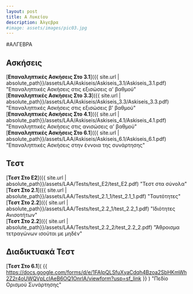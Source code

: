 ```yaml
---
layout: post
title: Α Λυκείου
description: Άλγεβρα
#image: assets/images/pic03.jpg
---
```


#ΑΛΓΕΒΡΑ

## Ασκήσεις
[**Επαναληπτικές Ασκήσεις Στο 3.1**]({{ site.url | absolute_path}}/assets/LAA/Askiseis/Askiseis_3.1/Askiseis_3.1.pdf)  "Επαναληπτικές Ασκήσεις στις εξισώσεις α' βαθμού"  
[**Επαναληπτικές Ασκήσεις Στο 3.3**]({{ site.url | absolute_path}}/assets/LAA/Askiseis/Askiseis_3.3/Askiseis_3.3.pdf)  "Επαναληπτικές Ασκήσεις στις εξισώσεις β' βαθμού"  
[**Επαναληπτικές Ασκήσεις Στο 4.1**]({{ site.url | absolute_path}}/assets/LAA/Askiseis/Askiseis_4.1/Askiseis_4.1.pdf)  "Επαναληπτικές Ασκήσεις στις ανισώσεις α' βαθμού"  
[**Επαναληπτικές Ασκήσεις Στο 6.1**]({{ site.url | absolute_path}}/assets/LAA/Askiseis/Askiseis_6.1/Askiseis_6.1.pdf)  "Επαναληπτικές Ασκήσεις στην έννοια της συνάρτησης"

## Τεστ
[**Τεστ Στο Ε2**]({{ site.url | absolute_path}}/assets/LAA/Tests/test_E2/test_E2.pdf)  "Τεστ στα σύνολα"  
[**Τεστ Στο 2.1**]({{ site.url | absolute_path}}/assets/LAA/Tests/test_2.1_1/test_2.1_1.pdf)  "Ταυτότητες"  
[**Τεστ Στο 2.2**]({{ site.url | absolute_path}}/assets/LAA/Tests/test_2.2_1/test_2.2_1.pdf)  "Ιδιότητες Ανισοτήτων"  
[**Τεστ Στο 2.2**]({{ site.url | absolute_path}}/assets/LAA/Tests/test_2.2_2/test_2.2_2.pdf)  "Άθροισμα τετραγώνων ισούται με μηδέν"

## Διαδικτυακά Τεστ
[**Τεστ Στο 6.1**]( {{ https://docs.google.com/forms/d/e/1FAIpQLSfuXyaCdqh4Bzoa2SbHKmWh2Z2r4oUWQVpLcIAeB6OQ1OnrlA/viewform?usp=sf_link }} )  "Πεδίο Ορισμού Συνάρτησης"  